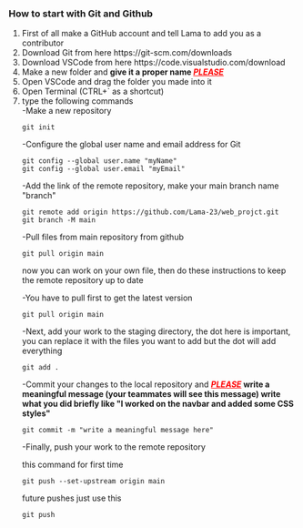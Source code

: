 <h3>How to start with Git and Github</h3>

<ol>
<li>First of all make a GitHub account and tell Lama to add you as a contributor </li>
<li>Download Git from here <a>https://git-scm.com/downloads</a></li>
<li>Download VSCode from here <a>https://code.visualstudio.com/download</a></li>
<li>Make a new folder and <strong>give it a proper name <u style="color:red;"><em >PLEASE</em></u></strong></li>
<li>Open VSCode and drag the folder you made into it</li>
<li>Open Terminal (CTRL+` as a shortcut) </li>
<li>type the following commands</li>
-Make a new repository

```
git init
```
-Configure the global user name and email address for Git
```
git config --global user.name "myName"
git config --global user.email "myEmail"
```
-Add the link of the remote repository, make your main branch name "branch"
```
git remote add origin https://github.com/Lama-23/web_projct.git
git branch -M main
```
-Pull files from main repository from github
```
git pull origin main
```
now you can work on your own file, then do these instructions to keep the remote repository up to date

-You have to pull first to get the latest version
```
git pull origin main
```
-Next, add your work to the staging directory, the dot here is important, you can replace it with the files you want to add but the dot will add everything
```
git add .
```
-Commit your changes to the local repository and <strong> <u style="color:red;"><em >PLEASE</em></u> write a meaningful message (your teammates will see this message) write what you did briefly like "I worked on the navbar and added some CSS styles"</strong> 
```
git commit -m "write a meaningful message here"
```

-Finally, push your work to the remote repository

this command for first time
```
git push --set-upstream origin main
```

future pushes just use this
```
git push
```
</ol>   
